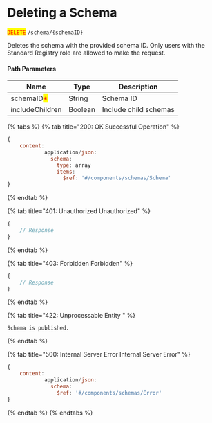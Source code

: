 # Deleting a Schema

<mark style="color:red;">`DELETE`</mark> `/schema/{schemaID}`

Deletes the schema with the provided schema ID. Only users with the Standard Registry role are allowed to make the request.

#### Path Parameters

| Name                                       | Type    | Description           |
| ------------------------------------------ | ------- | --------------------- |
| schemaID<mark style="color:red;">\*</mark> | String  | Schema ID             |
| includeChildren                            | Boolean | Include child schemas |

{% tabs %}
{% tab title="200: OK Successful Operation" %}
```javascript
{
    content:
            application/json:
              schema:
                type: array
                items:
                  $ref: '#/components/schemas/Schema'
}
```
{% endtab %}

{% tab title="401: Unauthorized Unauthorized" %}
```javascript
{
    // Response
}
```
{% endtab %}

{% tab title="403: Forbidden Forbidden" %}
```javascript
{
    // Response
}
```
{% endtab %}

{% tab title="422: Unprocessable Entity " %}
```
Schema is published.
```
{% endtab %}

{% tab title="500: Internal Server Error Internal Server Error" %}
```javascript
{
    content:
            application/json:
              schema:
                $ref: '#/components/schemas/Error'
}
```
{% endtab %}
{% endtabs %}
